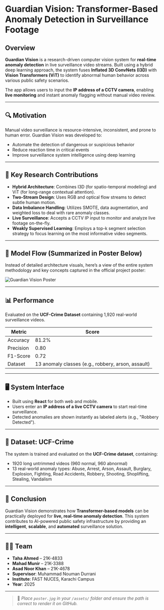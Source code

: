 # Guardian Vision: Transformer-Based Anomaly Detection in Surveillance Footage

## Overview

**Guardian Vision** is a research-driven computer vision system for **real-time anomaly detection** in live surveillance video streams. Built using a hybrid deep learning approach, the system fuses **Inflated 3D ConvNets (I3D)** with **Vision Transformers (ViT)** to identify abnormal human behavior across various public safety scenarios.

The app allows users to input the **IP address of a CCTV camera**, enabling **live monitoring** and instant anomaly flagging without manual video review.

---

## 🔍 Motivation

Manual video surveillance is resource-intensive, inconsistent, and prone to human error. Guardian Vision was developed to:
- Automate the detection of dangerous or suspicious behavior
- Reduce reaction time in critical events
- Improve surveillance system intelligence using deep learning

---

## 🧠 Key Research Contributions

- **Hybrid Architecture**: Combines I3D (for spatio-temporal modeling) and ViT (for long-range contextual attention).
- **Two-Stream Design**: Uses RGB and optical flow streams to detect subtle human motion.
- **Data Imbalance Handling**: Utilizes SMOTE, data augmentation, and weighted loss to deal with rare anomaly classes.
- **Live Surveillance**: Accepts a CCTV IP input to monitor and analyze live footage on-the-fly.
- **Weakly Supervised Learning**: Employs a top-k segment selection strategy to focus learning on the most informative video segments.

---

## 🧪 Model Flow (Summarized in Poster Below)

Instead of detailed architecture visuals, here’s a view of the entire system methodology and key concepts captured in the official project poster:

![Guardian Vision Poster](./assets/poster.jpg)

---

## 📊 Performance

Evaluated on the **UCF-Crime Dataset** containing 1,920 real-world surveillance videos.  

| Metric     | Score     |
|------------|-----------|
| Accuracy   | 81.2%     |
| Precision  | 0.80      |
| F1-Score   | 0.72      |
| Dataset    | 13 anomaly classes (e.g., robbery, arson, assault) |

---

## 🖥️ System Interface

- Built using **React** for both web and mobile.
- Users enter an **IP address of a live CCTV camera** to start real-time surveillance.
- Detected anomalies are shown instantly as labeled alerts (e.g., "Robbery Detected").

---

## 📂 Dataset: UCF-Crime

The system is trained and evaluated on the **UCF-Crime dataset**, containing:

- 1920 long untrimmed videos (960 normal, 960 abnormal)
- 13 real-world anomaly types:
  Abuse, Arrest, Arson, Assault, Burglary, Explosion, Fighting, Road Accidents, Robbery, Shooting, Shoplifting, Stealing, Vandalism

---

## 📌 Conclusion

Guardian Vision demonstrates how **Transformer-based models** can be practically deployed for **live, real-time anomaly detection**. This system contributes to AI-powered public safety infrastructure by providing an **intelligent**, **scalable**, and **automated** surveillance solution.

---

## 👨‍💻 Team

- **Taha Ahmed** – 21K-4833  
- **Mahad Munir** – 21K-3388  
- **Asad Noor Khan** – 21K-4678  
- **Supervisor**: Muhammad Nouman Durrani  
- **Institute**: FAST NUCES, Karachi Campus  
- **Year**: 2025

---

> 📎 *Place `poster.jpg` in your `/assets/` folder and ensure the path is correct to render it on GitHub.*
